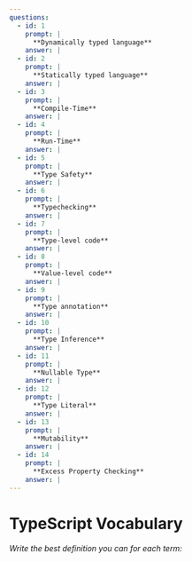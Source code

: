 ```yaml
---
questions:
  - id: 1
    prompt: |
      **Dynamically typed language**
    answer: |
  - id: 2
    prompt: |
      **Statically typed language**
    answer: |
  - id: 3
    prompt: |
      **Compile-Time**
    answer: |
  - id: 4
    prompt: |
      **Run-Time**
    answer: |
  - id: 5
    prompt: |
      **Type Safety**
    answer: |
  - id: 6
    prompt: |
      **Typechecking**
    answer: |
  - id: 7
    prompt: |
      **Type-level code**
    answer: |
  - id: 8
    prompt: |
      **Value-level code**
    answer: |
  - id: 9
    prompt: |
      **Type annotation**
    answer: |
  - id: 10
    prompt: |
      **Type Inference**
    answer: |
  - id: 11
    prompt: |
      **Nullable Type**
    answer: |
  - id: 12
    prompt: |
      **Type Literal**
    answer: |
  - id: 13
    prompt: |
      **Mutability**
    answer: |
  - id: 14
    prompt: |
      **Excess Property Checking**
    answer: |
---
```


# TypeScript Vocabulary

_Write the best definition you can for each term:_
